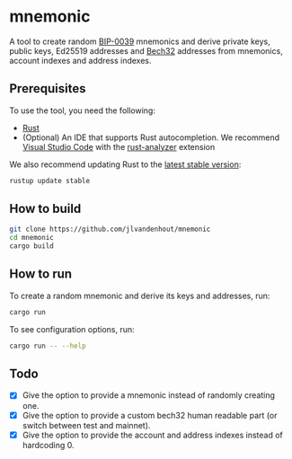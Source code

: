 # mnemonic

A tool to create random [BIP-0039](https://github.com/bitcoin/bips/blob/master/bip-0039.mediawiki) mnemonics and derive private keys, public keys, Ed25519 addresses and [Bech32](https://github.com/bitcoin/bips/blob/master/bip-0173.mediawiki) addresses from mnemonics, account indexes and address indexes.

## Prerequisites
To use the tool, you need the following:
- [Rust](https://www.rust-lang.org/tools/install)
- (Optional) An IDE that supports Rust autocompletion. We recommend [Visual Studio Code](https://code.visualstudio.com/Download) with the [rust-analyzer](https://marketplace.visualstudio.com/items?itemName=matklad.rust-analyzer) extension

We also recommend updating Rust to the [latest stable version](https://github.com/rust-lang/rustup.rs#keeping-rust-up-to-date):

```bash
rustup update stable
```

## How to build
```bash
git clone https://github.com/jlvandenhout/mnemonic
cd mnemonic
cargo build
```

## How to run
To create a random mnemonic and derive its keys and addresses, run:
```bash
cargo run
```

To see configuration options, run:
```bash
cargo run -- --help
```


## Todo
- [x] Give the option to provide a mnemonic instead of randomly creating one.
- [x] Give the option to provide a custom bech32 human readable part (or switch between test and mainnet).
- [x] Give the option to provide the account and address indexes instead of hardcoding 0.